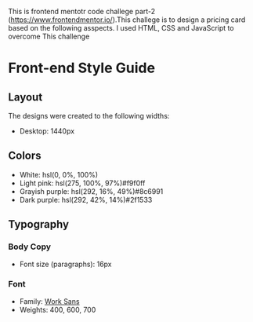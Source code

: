 This is frontend mentotr code challege part-2 (https://www.frontendmentor.io/).This challege is to design a pricing card based on the following asspects.
I used HTML, CSS and JavaScript to overcome This challenge

# Front-end Style Guide

## Layout

The designs were created to the following widths:


- Desktop: 1440px

## Colors

- White: hsl(0, 0%, 100%)
- Light pink: hsl(275, 100%, 97%)#f9f0ff
- Grayish purple: hsl(292, 16%, 49%)#8c6991
- Dark purple: hsl(292, 42%, 14%)#2f1533

## Typography

### Body Copy

- Font size (paragraphs): 16px

### Font

- Family: [Work Sans](https://fonts.google.com/specimen/Work+Sans)
- Weights: 400, 600, 700
